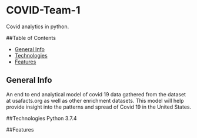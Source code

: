 # COVID-Team-1
Covid analytics in python.

##Table of Contents
* [General Info](#General-info)
* [Technologies](#technologies)
* [Features](#features)

## General Info
An end to end analytical model of covid 19 data gathered from the dataset at usafacts.org as well as other enrichment datasets. This model will help provide insight into the patterns and spread of Covid 19 in the United States.

##Technologies
Python 3.7.4

##Features
